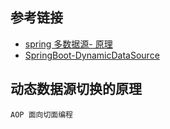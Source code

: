 ## 参考链接
- [spring 多数据源- 原理](https://blog.csdn.net/lilongwangyamin/article/details/80504820)
- [SpringBoot-DynamicDataSource](https://github.com/helloworlde/SpringBoot-DynamicDataSource)

## 动态数据源切换的原理
```
AOP 面向切面编程
```
